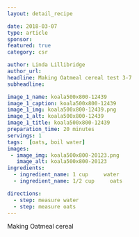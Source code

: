 ```yaml
---
layout: detail_recipe

date: 2018-03-07
type: article
sponsor: 
featured: true
category: csr

author: Linda Lillibridge
author_url: 
headline: Making Oatmeal cereal test 3-7
subheadline: 

image_1_name: koala500x800-12439
image_1_caption: koala500x800-12439
image_1_img: koala500x800-12439.png
image_1_alt: koala500x800-12439
image_1_title: koala500x800-12439
preparation_time: 20 minutes
servings: 1
tags:  [oats, boil water]
images:
 - image_img: koala500x800-20123.png
   image_alt: koala500x800-20123
ingredients:
  - ingredient_name: 1 cup     water
  - ingredient_name: 1/2 cup     oats

directions:
  - step: measure water
  - step: measure oats
---
```

 <p>Making Oatmeal cereal</p><!--more-->